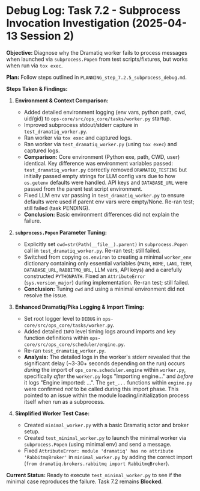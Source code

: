 # Debug Log: Task 7.2 - Subprocess Invocation Investigation (2025-04-13 Session 2)

**Objective:** Diagnose why the Dramatiq worker fails to process messages when launched via `subprocess.Popen` from test scripts/fixtures, but works when run via `tox exec`.

**Plan:** Follow steps outlined in `PLANNING_step_7.2.5_subprocess_debug.md`.

**Steps Taken & Findings:**

1.  **Environment & Context Comparison:**
    *   Added detailed environment logging (env vars, python path, cwd, uid/gid) to `ops-core/src/ops_core/tasks/worker.py` startup.
    *   Improved subprocess stdout/stderr capture in `test_dramatiq_worker.py`.
    *   Ran worker via `tox exec` and captured logs.
    *   Ran worker via `test_dramatiq_worker.py` (using `tox exec`) and captured logs.
    *   **Comparison:** Core environment (Python exe, path, CWD, user) identical. Key difference was environment variables passed: `test_dramatiq_worker.py` correctly removed `DRAMATIQ_TESTING` but initially passed empty strings for LLM config vars due to how `os.getenv` defaults were handled. API keys and `DATABASE_URL` were passed from the parent test script environment.
    *   Fixed LLM env var passing in `test_dramatiq_worker.py` to ensure defaults were used if parent env vars were empty/None. Re-ran test; still failed (task PENDING).
    *   **Conclusion:** Basic environment differences did not explain the failure.

2.  **`subprocess.Popen` Parameter Tuning:**
    *   Explicitly set `cwd=str(Path(__file__).parent)` in `subprocess.Popen` call in `test_dramatiq_worker.py`. Re-ran test; still failed.
    *   Switched from copying `os.environ` to creating a minimal `worker_env` dictionary containing only essential variables (`PATH`, `HOME`, `LANG`, `TERM`, `DATABASE_URL`, `RABBITMQ_URL`, LLM vars, API keys) and a carefully constructed `PYTHONPATH`. Fixed an `AttributeError` (`sys.version_major`) during implementation. Re-ran test; still failed.
    *   **Conclusion:** Tuning `cwd` and using a minimal environment did not resolve the issue.

3.  **Enhanced Dramatiq/Pika Logging & Import Timing:**
    *   Set root logger level to `DEBUG` in `ops-core/src/ops_core/tasks/worker.py`.
    *   Added detailed `INFO` level timing logs around imports and key function definitions within `ops-core/src/ops_core/scheduler/engine.py`.
    *   Re-ran `test_dramatiq_worker.py`.
    *   **Analysis:** The detailed logs in the worker's stderr revealed that the significant delay (~3-30+ seconds depending on the run) occurs *during* the import of `ops_core.scheduler.engine` within `worker.py`, specifically *after* the `worker.py` logs "Importing engine..." and *before* it logs "Engine imported: ...". The `get_...` functions within `engine.py` were confirmed *not* to be called during this import phase. This pointed to an issue within the module loading/initialization process itself when run as a subprocess.

4.  **Simplified Worker Test Case:**
    *   Created `minimal_worker.py` with a basic Dramatiq actor and broker setup.
    *   Created `test_minimal_worker.py` to launch the minimal worker via `subprocess.Popen` (using minimal env) and send a message.
    *   Fixed `AttributeError: module 'dramatiq' has no attribute 'RabbitmqBroker'` in `minimal_worker.py` by adding the correct import (`from dramatiq.brokers.rabbitmq import RabbitmqBroker`).

**Current Status:** Ready to execute `test_minimal_worker.py` to see if the minimal case reproduces the failure. Task 7.2 remains **Blocked**.